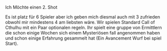 
Ich Möchte einen 2. Shot



Es ist platz für 6 Spieler aber ich geben mich diesmal auch mit 3 zufrieden obwohl mir mindestens 4 am liebsten wäre. Wir spielen Standard Call of Cthulhu mit ein Paar optionalen regeln. Ihr spielt eine gruppe von Ermittlern die schon einige Wochen sich einem Mysteriösen fall angenommen haben und schon einige Erfahrung gesammelt hat (Ein Avancement Wurf bei spiel Start).